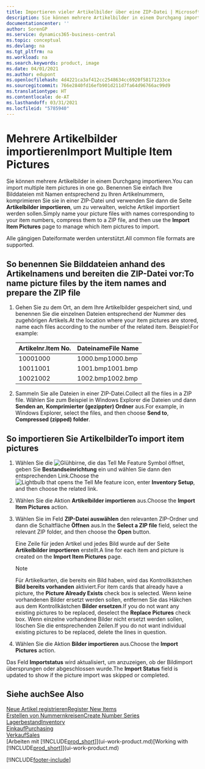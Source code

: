 ```yaml
---
title: Importieren vieler Artikelbilder über eine ZIP-Datei | Microsoft Docs
description: Sie können mehrere Artikelbilder in einem Durchgang importieren. Benennen Sie einfach Ihre Bilddateien mit Namen entsprechend zu Ihren Artikelnummern, komprimieren Sie sie in einer ZIP-Datei und verwenden Sie dann die Seite „Artikelbilder importieren”, um zu verwalten, welche Artikel importiert werden sollen.
documentationcenter: ''
author: SorenGP
ms.service: dynamics365-business-central
ms.topic: conceptual
ms.devlang: na
ms.tgt_pltfrm: na
ms.workload: na
ms.search.keywords: product, image
ms.date: 04/01/2021
ms.author: edupont
ms.openlocfilehash: 4d4221ca3af412cc2548634cc6920f58171233ce
ms.sourcegitcommit: 766e2840fd16efb901d211d7fa64d96766ac99d9
ms.translationtype: HT
ms.contentlocale: de-AT
ms.lasthandoff: 03/31/2021
ms.locfileid: "5785940"
---
```

# <a name="import-multiple-item-pictures"></a><span data-ttu-id="7a7d4-104">Mehrere Artikelbilder importieren</span><span class="sxs-lookup"><span data-stu-id="7a7d4-104">Import Multiple Item Pictures</span></span>
<span data-ttu-id="7a7d4-105">Sie können mehrere Artikelbilder in einem Durchgang importieren.</span><span class="sxs-lookup"><span data-stu-id="7a7d4-105">You can import multiple item pictures in one go.</span></span> <span data-ttu-id="7a7d4-106">Benennen Sie einfach Ihre Bilddateien mit Namen entsprechend zu Ihren Artikelnummern, komprimieren Sie sie in einer ZIP-Datei und verwenden Sie dann die Seite **Artikelbilder importieren**, um zu verwalten, welche Artikel importiert werden sollen.</span><span class="sxs-lookup"><span data-stu-id="7a7d4-106">Simply name your picture files with names corresponding to your item numbers, compress them to a ZIP file, and then use the **Import Item Pictures** page to manage which item pictures to import.</span></span>

<span data-ttu-id="7a7d4-107">Alle gängigen Dateiformate werden unterstützt.</span><span class="sxs-lookup"><span data-stu-id="7a7d4-107">All common file formats are supported.</span></span>

## <a name="to-name-picture-files-by-the-item-names-and-prepare-the-zip-file"></a><span data-ttu-id="7a7d4-108">So benennen Sie Bilddateien anhand des Artikelnamens und bereiten die ZIP-Datei vor:</span><span class="sxs-lookup"><span data-stu-id="7a7d4-108">To name picture files by the item names and prepare the ZIP file</span></span>
1. <span data-ttu-id="7a7d4-109">Gehen Sie zu dem Ort, an dem Ihre Artikelbilder gespeichert sind, und benennen Sie die einzelnen Dateien entsprechend der Nummer des zugehörigen Artikels.</span><span class="sxs-lookup"><span data-stu-id="7a7d4-109">At the location where your item pictures are stored, name each files according to the number of the related item.</span></span> <span data-ttu-id="7a7d4-110">Beispiel:</span><span class="sxs-lookup"><span data-stu-id="7a7d4-110">For example:</span></span>

    |<span data-ttu-id="7a7d4-111">Artikelnr.</span><span class="sxs-lookup"><span data-stu-id="7a7d4-111">Item No.</span></span>|<span data-ttu-id="7a7d4-112">Dateiname</span><span class="sxs-lookup"><span data-stu-id="7a7d4-112">File Name</span></span>|
    |-|-|
    |<span data-ttu-id="7a7d4-113">1000</span><span class="sxs-lookup"><span data-stu-id="7a7d4-113">1000</span></span>|<span data-ttu-id="7a7d4-114">1000.bmp</span><span class="sxs-lookup"><span data-stu-id="7a7d4-114">1000.bmp</span></span>|
    |<span data-ttu-id="7a7d4-115">1001</span><span class="sxs-lookup"><span data-stu-id="7a7d4-115">1001</span></span>|<span data-ttu-id="7a7d4-116">1001.bmp</span><span class="sxs-lookup"><span data-stu-id="7a7d4-116">1001.bmp</span></span>|
    |<span data-ttu-id="7a7d4-117">1002</span><span class="sxs-lookup"><span data-stu-id="7a7d4-117">1002</span></span>|<span data-ttu-id="7a7d4-118">1002.bmp</span><span class="sxs-lookup"><span data-stu-id="7a7d4-118">1002.bmp</span></span>|

2. <span data-ttu-id="7a7d4-119">Sammeln Sie alle Dateien in einer ZIP-Datei.</span><span class="sxs-lookup"><span data-stu-id="7a7d4-119">Collect all the files in a ZIP file.</span></span> <span data-ttu-id="7a7d4-120">Wählen Sie zum Beispiel in Windows Explorer die Dateien und dann **Senden an**, **Komprimierter (gezippter) Ordner** aus.</span><span class="sxs-lookup"><span data-stu-id="7a7d4-120">For example, in Windows Explorer, select the files, and then choose **Send to**, **Compressed (zipped) folder**.</span></span>     

## <a name="to-import-item-pictures"></a><span data-ttu-id="7a7d4-121">So importieren Sie Artikelbilder</span><span class="sxs-lookup"><span data-stu-id="7a7d4-121">To import item pictures</span></span>
1. <span data-ttu-id="7a7d4-122">Wählen Sie die ![Glühbirne, die das Tell Me Feature](media/ui-search/search_small.png "Tell Me-Funktion") Symbol öffnet, geben Sie **Bestandseinrichtung** ein und wählen Sie dann den entsprechenden Link.</span><span class="sxs-lookup"><span data-stu-id="7a7d4-122">Choose the ![Lightbulb that opens the Tell Me feature](media/ui-search/search_small.png "Tell me what you want to do") icon, enter **Inventory Setup**, and then choose the related link.</span></span>
2. <span data-ttu-id="7a7d4-123">Wählen Sie die Aktion **Artikelbilder importieren** aus.</span><span class="sxs-lookup"><span data-stu-id="7a7d4-123">Choose the **Import Item Pictures** action.</span></span>
3. <span data-ttu-id="7a7d4-124">Wählen Sie im Feld **ZIP-Datei auswählen** den relevanten ZIP-Ordner und dann die Schaltfläche **Öffnen** aus.</span><span class="sxs-lookup"><span data-stu-id="7a7d4-124">In the **Select a ZIP file** field, select the relevant ZIP folder, and then choose the **Open** button.</span></span>

    <span data-ttu-id="7a7d4-125">Eine Zeile für jeden Artikel und jedes Bild wurde auf der Seite **Artikelbilder importieren** erstellt.</span><span class="sxs-lookup"><span data-stu-id="7a7d4-125">A line for each item and picture is created on the **Import Item Pictures** page.</span></span>

    > [!NOTE]
    > <span data-ttu-id="7a7d4-126">Für Artikelkarten, die bereits ein Bild haben, wird das Kontrollkästchen **Bild bereits vorhanden** aktiviert.</span><span class="sxs-lookup"><span data-stu-id="7a7d4-126">For item cards that already have a picture, the **Picture Already Exists** check box is selected.</span></span> <span data-ttu-id="7a7d4-127">Wenn keine vorhandenen Bilder ersetzt werden sollen, entfernen Sie das Häkchen aus dem Kontrollkästchen **Bilder ersetzen**.</span><span class="sxs-lookup"><span data-stu-id="7a7d4-127">If you do not want any existing pictures to be replaced, deselect the **Replace Pictures** check box.</span></span> <span data-ttu-id="7a7d4-128">Wenn einzelne vorhandene Bilder nicht ersetzt werden sollen, löschen Sie die entsprechenden Zeilen.</span><span class="sxs-lookup"><span data-stu-id="7a7d4-128">If you do not want individual existing pictures to be replaced, delete the lines in question.</span></span>

3. <span data-ttu-id="7a7d4-129">Wählen Sie die Aktion **Bilder importieren** aus.</span><span class="sxs-lookup"><span data-stu-id="7a7d4-129">Choose the **Import Pictures** action.</span></span>

<span data-ttu-id="7a7d4-130">Das Feld **Importstatus** wird aktualisiert, um anzuzeigen, ob der Bildimport übersprungen oder abgeschlossen wurde.</span><span class="sxs-lookup"><span data-stu-id="7a7d4-130">The **Import Status** field is updated to show if the picture import was skipped or completed.</span></span>       

## <a name="see-also"></a><span data-ttu-id="7a7d4-131">Siehe auch</span><span class="sxs-lookup"><span data-stu-id="7a7d4-131">See Also</span></span>
[<span data-ttu-id="7a7d4-132">Neue Artikel registrieren</span><span class="sxs-lookup"><span data-stu-id="7a7d4-132">Register New Items</span></span>](inventory-how-register-new-items.md)  
[<span data-ttu-id="7a7d4-133">Erstellen von Nummernkreisen</span><span class="sxs-lookup"><span data-stu-id="7a7d4-133">Create Number Series</span></span>](ui-create-number-series.md)  
[<span data-ttu-id="7a7d4-134">Lagerbestand</span><span class="sxs-lookup"><span data-stu-id="7a7d4-134">Inventory</span></span>](inventory-manage-inventory.md)  
[<span data-ttu-id="7a7d4-135">Einkauf</span><span class="sxs-lookup"><span data-stu-id="7a7d4-135">Purchasing</span></span>](purchasing-manage-purchasing.md)  
[<span data-ttu-id="7a7d4-136">Verkauf</span><span class="sxs-lookup"><span data-stu-id="7a7d4-136">Sales</span></span>](sales-manage-sales.md)  
<span data-ttu-id="7a7d4-137">[Arbeiten mit [!INCLUDE[prod_short](includes/prod_short.md)]](ui-work-product.md)</span><span class="sxs-lookup"><span data-stu-id="7a7d4-137">[Working with [!INCLUDE[prod_short](includes/prod_short.md)]](ui-work-product.md)</span></span>


[!INCLUDE[footer-include](includes/footer-banner.md)]